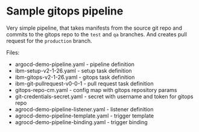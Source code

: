 # Sample gitops pipeline

Very simple pipeline, that takes manifests from the source git repo and commits to the gitops repo to the `test` and `qa` branches. And creates pull request for the `production` branch.

Files:

- argocd-demo-pipeline.yaml - pipeline definition
- ibm-setup-v2-1-26.yaml - setup task definition
- ibm-gitops-v2-1-26.yaml - gitops task definition
- ibm-git-pullrequest-v0-0-1 - pull request task definition
- gitops-repo-cm.yaml - config map with gitops repository params
- git-credentials-secret.yaml - secret with username and token for gitops repo
- agrocd-demo-pipeline-listener.yaml - listener definition
- agrocd-demo-pipeline-template.yaml - trigger template
- agrocd-demo-pipeline-binding.yaml - trigger binding
